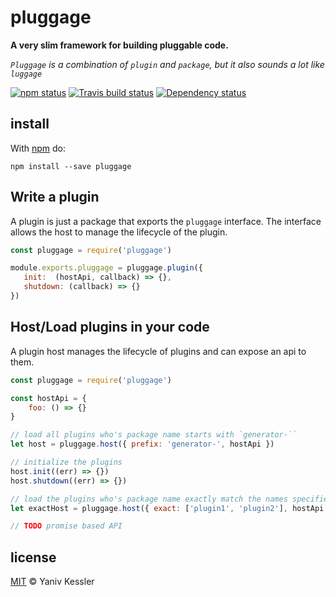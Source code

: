 # pluggage

**A very slim framework for building pluggable code.**

_`Pluggage` is a combination of `plugin` and `package`, but it also sounds a lot like `luggage`_


[![npm status](http://img.shields.io/npm/v/pluggage.svg?style=flat-square)](https://www.npmjs.org/package/pluggage) [![Travis build status](https://img.shields.io/travis/kessler/pluggage.svg?style=flat-square&label=travis)](http://travis-ci.org/kessler/pluggage) [![Dependency status](https://img.shields.io/david/kessler/pluggage.svg?style=flat-square)](https://david-dm.org/kessler/pluggage)

## install

With [npm](https://npmjs.org) do:

```
npm install --save pluggage
```

## Write a plugin

A plugin is just a package that exports the `pluggage` interface. The interface allows the host to manage the lifecycle of the plugin.

```js
const pluggage = require('pluggage')

module.exports.pluggage = pluggage.plugin({
   init:  (hostApi, callback) => {},
   shutdown: (callback) => {}
})
```

## Host/Load plugins in your code

 A plugin host manages the lifecycle of plugins and can expose an api to them.

```js
const pluggage = require('pluggage')

const hostApi = {
    foo: () => {}
}

// load all plugins who's package name starts with `generator-``
let host = pluggage.host({ prefix: 'generator-', hostApi })

// initialize the plugins
host.init((err) => {})
host.shutdown((err) => {})

// load the plugins who's package name exactly match the names specified in the array
let exactHost = pluggage.host({ exact: ['plugin1', 'plugin2'], hostApi })

// TODO promise based API
```

## license

[MIT](http://opensource.org/licenses/MIT) © Yaniv Kessler
